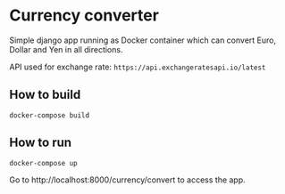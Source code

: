 # Currency converter
Simple django app running as Docker container which can convert Euro, Dollar and Yen in all directions.

API used for exchange rate: ``https://api.exchangeratesapi.io/latest``

## How to build
``docker-compose build`` 

## How to run
``docker-compose up``

Go to http://localhost:8000/currency/convert to access the app.